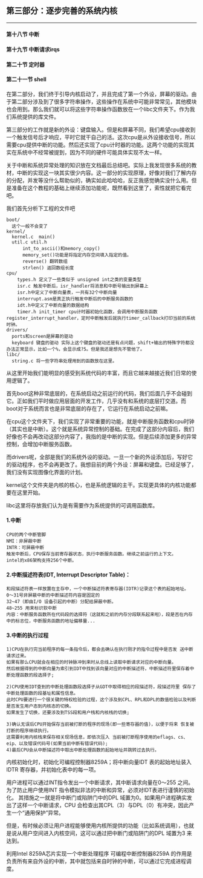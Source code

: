 ## 第三部分：逐步完善的系统内核
-------------

#### 第十八节   中断
#### 第十九节   中断请求irqs
#### 第二十节   定时器
#### 第二十一节   shell


在第二部分，我们终于引导内核启动了，并且完成了第一个外设，屏幕的驱动。由于第二部分涉及到了很多字符串操作，这些操作在系统中可能非常常见，其他模块也会用到。那么我们就可以将这些字符串操作函数放在一个libc文件夹下。作为我们系统提供的库文件。

第三部分的工作就是新的外设：键盘输入。但是和屏幕不同，我们希望cpu接收到一个触发信号后才响应，平时它就干自己的活。这次cpu是从外设接收信号，所以需要cpu提供中断的功能。然后还实现了cpu计时器的功能。这两个功能的实现其实在系统中不经常被提到，因为不同的硬件可能具体实现不太一样。

关于中断和系统异常处理的知识放在文档最后总结吧。实际上我发现很多系统的教材，中断的实现这一块其实很少内容。这一部分的实现原理，好像对我们了解内存的分配，并发等没什么帮助似的，确实如此哈哈哈，反正我感觉确实没什么用。但是准备在这个教程的基础上继续添加功能呢，既然看到这里了，索性就把它看完吧。


我们首先分析下工程的文件吧

    boot/
      这个一般不会变了
    kernel/
      kernel.c  main()
      util.c util.h
          int_to_ascii()和memory_copy()
          memory_set()功能是将指定内存空间填入指定的值。
          reverse() 翻转数组
          strlen() 返回数组长度
    cpu/
        types.h 定义了一些类似于 unsigned int之类的变量类型
        isr.c 触发中断后，isr_handler将消息和中断号输出到屏幕上
        isr.h中定义了中断向量表，一共有32个中断向量
        interrupt.asm是真正执行触发中断后的中断服务函数的
        idt.h中定义了中断向量的数据结构
        timer.h init_timer cpu计时器初始化函数，会调用中断服务函数register_interrupt_handler，定时中断触发后就执行timer_callback打印当前的系统时钟。
    drivers/
      ports和screen是屏幕的驱动
      keyboard 键盘的驱动 实际上这个键盘的驱动还是有点问题，shift+输出的特殊字符都没办法正常显示，比如一个%，会显示成?5。但是我还是想先不管他了。
    libc/
      string.c 将一些字符串处理用到的函数放在这里。

从这里开始我们能明显的感受到系统代码的丰富，而且它越来越接近我们日常的使用逻辑了。

首先boot这种非常底层的，在系统启动之前运行的代码，我们后面几乎不会碰到它。正如我们平时做应用层面的开发工作，几乎没有和系统的底层打交道。而boot对于系统而言也是非常底层的存在了，它运行在系统启动之前嘛。

在cpu这个文件夹下，我们实现了非常重要的功能，就是中断服务函数和cpu时钟（其实也是中断）。这个就是系统异常控制的基础。在完成了这部分内容后，我们好像也不会再改动这部分内容了，我指的是中断的实现。但是后续添加更多的异常控制，会增加中断服务函数。

而drivers呢，全部是我们的系统外设的驱动。一旦一个新的外设添加后，写好它的驱动程序，也不会再更改了。我想目前的两个外设：屏幕和键盘。已经足够了，我们没有实现图像化界面的计划。

kernel这个文件夹是内核的核心，也是系统逻辑的主干。实现更具体的内核功能都要在这里开始。

libc这里将存放我们认为是有需要作为系统提供的可调用函数库。



#### 1.中断
    CPU的两个中断管脚
    NMI：非屏蔽中断
    INTR：可屏蔽中断
    触发中断后，CPU保存当前寄存器状态，执行中断服务函数。继续之前运行的上下文。
    intel的x86架构支持256个中断。  

#### 2.中断描述符表(IDT, Interrupt Descriptor Table)：

    和段描述符表一样放置在主存中，一个中断描述符表寄存器(IDTR)记录这个表的起始地址。
    0～31号非屏蔽中断的中断描述符内容是固定的
    32~47（即由I/O 设备引起的中断）分配给屏蔽中断。
    48~255 用来标识软中断
    内容：中断服务函数所在代码段的选择符（这就和之前的内存分段联系起来啦），段是否在内存中的标志位，中断服务函数的地址偏移量...
#### 3.中断的执行过程

    1)CPU在执行完当前程序的每一条指令后，都会去确认在执行刚才的指令过程中是否发 送中断请求过来。
    如果有那么CPU就会在相应的时钟脉冲到来时从总线上读取中断请求对应的中断向量。
    然后根据得到的中断向量为索引到IDT中找到该向量对应的中断描述符，中断描述符里保存着中断处理函数的段选择子;

    2)CPU使用IDT查到的中断处理函数段选择子从GDT中取得相应的段描述符，段描述符里 保存了中断处理函数的段基址和属性信息。
    此时CPU要进行一个很关键的特权检验的过程，这个涉及到CPL、RPL和DPL的数值检验以及判断是否发生用户态到内核态的切换。
    如果发生了切换，还要涉及到TSS段和用户栈和内核栈的切换;

    3)确认无误后CPU开始保存当前被打断的程序的现场(即一些寄存器的值)，以便于将来 恢复被打断的程序继续执行。
    这需要利用内核栈来保存相关现场信息，即依次压入 当前被打断程序使用的eflags、cs、eip、以及错误代码号(如果当前中断有错误代码);
    4)最后CPU会从中断描述符中取出中断处理函数的起始地址并跳转过去执行。


内核初始化时，初始化可编程控制器8259A；将中断向量IDT 表的起始地址装入IDTR 寄存器，并初始化表中的每一项。

用户进程可以通过INT指令发出一个中断请求，其中断请求向量在0～255 之间。
为了防止用户使用INT 指令模拟非法的中断和异常，必须对IDT表进行谨慎的初始化。
其措施之一就是将中断门或陷阱门中的DPL 域置为0。如果用户进程确实发出了这样一个中断请求，CPU 会检查出其CPL（3）与DPL（0）有冲突，因此产生一个“通用保护”异常。

但是，有时候必须让用户进程能够使用内核所提供的功能（比如系统调用），也就是说从用户空间进入内核空间，这可以通过把中断门或陷阱门的DPL 域置为3 来达到。

利用Intel 8259A芯片实现一个中断处理程序
可编程中断控制器8259A 的作用是负责所有来自外设的中断，其中就包括来自时钟的中断，可以通过它完成进程调度。
